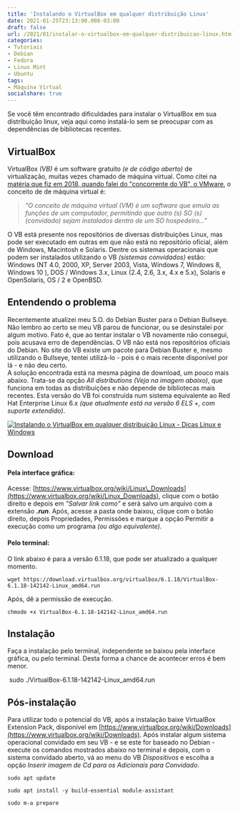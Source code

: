 ```yaml
---
title: 'Instalando o VirtualBox em qualquer distribuição Linux'
date: 2021-01-25T23:13:00.008-03:00
draft: false
url: /2021/01/instalar-o-virtualbox-em-qualquer-distribuicao-linux.html
categories:
- Tutoriais
- Debian
- Fedora
- Linux Mint
- Ubuntu
tags: 
- Máquina Virtual
socialshare: true
---
```


Se você têm encontrado dificuldades para instalar o VirtualBox em sua distribuição linux, veja aqui como instalá-lo sem se preocupar com as dependências de bibliotecas recentes.

<!--more-->

## VirtualBox

  
VirtualBox _(VB)_ é um software gratuito _(e de código aberto)_ de virtualização, muitas vezes chamado de máquina virtual. Como citei na [matéria que fiz em 2018, quando falei do "concorrente do VB", o VMware](https://info.wsouza.com.br/2018/07/maquina-virtual-instalando-e-configurando-o-wmware-player.html), o conceito de de máquina virtual é:  

> _"O conceito de máquina virtual (VM) é um software que emula as funções de um computador, permitindo que outro (s) SO (s) (convidado) sejam instalados dentro de um SO hospedeiro..."_

  
O VB está presente nos repositórios de diversas distribuições Linux, mas pode ser executado em outras em que não está no repositório oficial, além de Windows, Macintosh e Solaris. Dentre os sistemas operacionais que podem ser instalados utilizando o VB _(sistemas convidados)_ estão: Windows (NT 4.0, 2000, XP, Server 2003, Vista, Windows 7, Windows 8, Windows 10 ), DOS / Windows 3.x, Linux (2.4, 2.6, 3.x, 4.x e 5.x), Solaris e OpenSolaris, OS / 2 e OpenBSD.  
  

## Entendendo o problema

  
Recentemente atualizei meu S.O. do Debian Buster para o Debian Bullseye. Não lembro ao certo se meu VB parou de funcionar, ou se desinstalei por algum motivo. Fato é, que ao tentar instalar o VB novamente não consegui, pois acusava erro de dependências. O VB não está nos repositórios oficiais do Debian. No site do VB existe um pacote para Debian Buster e, mesmo utilizando o Bullseye, tentei utilizá-lo - pois é o mais recente disponível por lá - e não deu certo.  
A solução encontrada está na mesma página de download, um pouco mais abaixo. Trata-se da opção _All distributions_ _(Veja na imagem abaixo)_, que funciona em todas as distribuições e não depende de bibliotecas mais recentes. Esta versão do VB foi construída num sistema equivalente ao Red Hat Enterprise Linux 6.x _(que atualmente está na versão 6 ELS +, com suporte extendido)_.  

[![Instalando o VirtualBox em qualquer distribuição Linux - Dicas Linux e Windows](https://1.bp.blogspot.com/-csecsHTxx9g/YA9ovYqD_GI/AAAAAAAARmU/V5T66hytQ-EiZBQ8W1G1w3vYi9nTbs-DgCNcBGAsYHQ/w400-h281/VB01.png "Instalando o VirtualBox em qualquer distribuição Linux - Dicas Linux e Windows")](https://1.bp.blogspot.com/-csecsHTxx9g/YA9ovYqD_GI/AAAAAAAARmU/V5T66hytQ-EiZBQ8W1G1w3vYi9nTbs-DgCNcBGAsYHQ/s612/VB01.png)

## Download

#### Pela interface gráfica:
  
Acesse: [https://www.virtualbox.org/wiki/Linux\_Downloads](https://www.virtualbox.org/wiki/Linux_Downloads), clique com o botão direito e depois em _"Salvar link como"_ e será salvo um arquivo com a extensão _**.run**_. Após, acesse a pasta onde baixou, clique com o botão direito, depois Propriedades, Permissões e marque a opção Permitir a execução como um programa _(ou algo equivalente)_.  

#### Pelo terminal:

  
O link abaixo é para a versão 6.1.18, que pode ser atualizado a qualquer momento.  

`wget https://download.virtualbox.org/virtualbox/6.1.18/VirtualBox-6.1.18-142142-Linux_amd64.run`

  
Após, dê a permissão de execução.  
  

`chmode +x VirtualBox-6.1.18-142142-Linux_amd64.run`

## Instalação

  
Faça a instalação pelo terminal, independente se baixou pela interface gráfica, ou pelo terminal. Desta forma a chance de acontecer erros é bem menor.  
  
 sudo ./VirtualBox-6.1.18-142142-Linux\_amd64.run

## Pós-instalação

 
Para utilizar todo o potencial do VB, após a instalação baixe VirtualBox Extension Pack, disponível em [https://www.virtualbox.org/wiki/Downloads](https://www.virtualbox.org/wiki/Downloads). Após instalar algum sistema operacional convidado em seu VB - e se este for baseado no Debian - execute os comandos mostrados abaixo no terminal e depois, com o sistema convidado aberto, vá ao menu do VB _Dispositivos_ e escolha a opção _Inserir imagem de Cd para os Adicionais para Convidado_.  
  
`sudo apt update`

`sudo apt install -y build-essential module-assistant`

`sudo m-a prepare`
